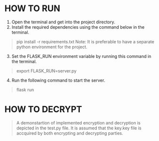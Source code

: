 # HOW TO RUN
1. Open the terminal and get into the project directory.
2. Install the required dependencies using the command below in the terminal.
> pip install -r requirements.txt
Note: It is preferable to have a separate python environment for the project.
3. Set the FLASK_RUN environment variable by running this command in the terminal. 
> export FLASK_RUN=server.py
4. Run the following command to start the server. 
> flask run

# HOW TO DECRYPT
> A demonstartion of implemented encryption and decryption is depicted in the test.py file.
> It is assumed that the key.key file is accquired by both encrypting and decrypting parties.